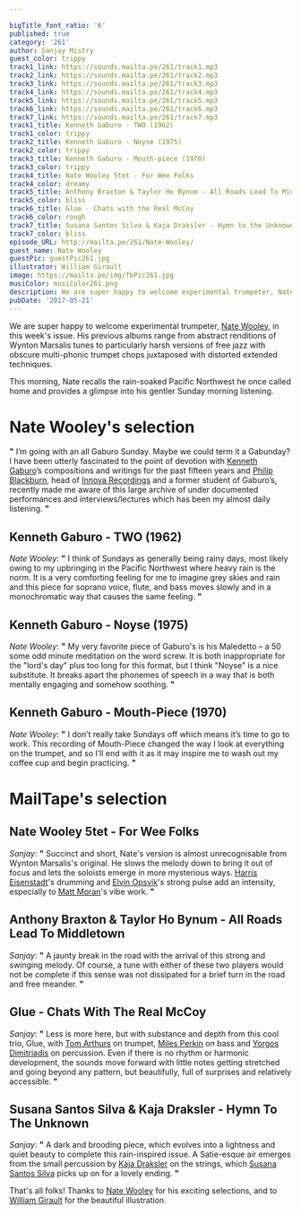 ```yaml
---

bigTitle_font_ratio: '6'
published: true
category: '261'
author: Sanjay Mistry
guest_color: trippy
track1_link: https://sounds.mailta.pe/261/track1.mp3
track2_link: https://sounds.mailta.pe/261/track2.mp3
track3_link: https://sounds.mailta.pe/261/track3.mp3
track4_link: https://sounds.mailta.pe/261/track4.mp3
track5_link: https://sounds.mailta.pe/261/track5.mp3
track6_link: https://sounds.mailta.pe/261/track6.mp3
track7_link: https://sounds.mailta.pe/261/track7.mp3
track1_title: Kenneth Gaburo - TWO (1962)
track1_color: trippy
track2_title: Kenneth Gaburo - Noyse (1975)
track2_color: trippy
track3_title: Kenneth Gaburo - Mouth-piece (1970)
track3_color: trippy
track4_title: Nate Wooley 5tet - For Wee Folks
track4_color: dreamy
track5_title: Anthony Braxton & Taylor Ho Bynum - All Roads Lead To Middletown
track5_color: bliss
track6_title: Glue - Chats with the Real McCoy
track6_color: rough
track7_title: Susana Santos Silva & Kaja Draksler - Hymn to the Unknown
track7_color: bliss
episode_URL: http://mailta.pe/261/Nate-Wooley/
guest_name: Nate Wooley
guestPic: guestPic261.jpg
illustrator: William Girault
image: https://mailta.pe/img/fbPic261.jpg
musiColor: musiColor261.png
description: We are super happy to welcome experimental trumpeter, Nate Wooley, in this week's issue. Nate recalls the rain-soaked Pacific Northwest he once called home and provides a glimpse into his gentler Sunday morning listening.
pubDate: '2017-05-21'
---
```

We are super happy to welcome experimental trumpeter, [Nate Wooley](http://natewooley.com/), in this week's issue. His previous albums range from abstract renditions of Wynton Marsalis tunes to particularly harsh versions of free jazz with obscure multi-phonic trumpet chops juxtaposed with distorted extended techniques.
<p>This morning, Nate recalls the rain-soaked Pacific Northwest he once called home and provides a glimpse into his gentler Sunday morning listening.

# Nate Wooley's selection

**"** I’m going with an all Gaburo Sunday. Maybe we could term it a Gabunday? I have been utterly fascinated to the point of devotion with [Kenneth Gaburo](https://en.wikipedia.org/wiki/Kenneth_Gaburo)’s compositions and writings for the past fifteen years and [Philip Blackburn](http://philipblackburn.com/), head of [Innova Recordings](https://www.innova.mu/) and a former student of Gaburo’s, recently made me aware of this large archive of under documented performances and interviews/lectures which has been my almost daily listening. **"** 

## Kenneth Gaburo - TWO (1962)
_Nate Wooley_: **"** I think of Sundays as generally being rainy days, most likely owing to my upbringing in the Pacific Northwest where heavy rain is the norm. It is a very comforting feeling for me to imagine grey skies and rain and this piece for soprano voice, flute, and bass moves slowly and in a monochromatic way that causes the same feeling. **"** 

## Kenneth Gaburo - Noyse (1975)
_Nate Wooley_: **"** My very favorite piece of Gaburo's is his Maledetto – a 50 some odd minute meditation on the word screw. It is both inappropriate for the "lord's day" plus too long for this format, but I think "Noyse" is a nice substitute. It breaks apart the phonemes of speech in a way that is both mentally engaging and somehow soothing. **"** 

## Kenneth Gaburo - Mouth-Piece (1970)
_Nate Wooley_: **"** I don’t really take Sundays off which means it’s time to go to work. This recording of Mouth-Piece changed the way I look at everything on the trumpet, and so I’ll end with it as it may inspire me to wash out my coffee cup and begin practicing. **"** 

# MailTape's selection

## Nate Wooley 5tet - For Wee Folks
_Sanjay_: **"** Succinct and short, Nate's version is almost unrecognisable from Wynton Marsalis's original. He slows the melody down to bring it out of focus and lets the soloists emerge in more mysterious ways. [Harris Eisenstadt](http://www.harriseisenstadt.com/)'s drumming and [Elvin Opsvik](http://eivindopsvik.com/)'s strong pulse add an intensity, especially to [Matt Moran](http://mattmoran.com/bio.html)'s vibe work. **"** 

## Anthony Braxton & Taylor Ho Bynum - All Roads Lead To Middletown
_Sanjay_: **"** A jaunty break in the road with the arrival of this strong and swinging melody. Of course, a tune with either of these two players would not be complete if this sense was not dissipated for a brief turn in the road and free meander. **"** 

## Glue - Chats With The Real McCoy
_Sanjay_: **"** Less is more here, but with substance and depth from this cool trio, Glue, with [Tom Arthurs](http://www.tomarthurs.co.uk/) on trumpet, [Miles Perkin](http://www.milesperkin.com/) on bass and [Yorgos Dimitriadis](https://yorgosdimitriadis.com/) on percussion. Even if there is no rhythm or harmonic development, the sounds move forward with little notes getting stretched and going beyond any pattern, but beautifully, full of surprises and relatively accessible. **"** 

## Susana Santos Silva & Kaja Draksler - Hymn To The Unknown
_Sanjay_: **"** A dark and brooding piece, which evolves into a lightness and quiet beauty to complete this rain-inspired issue. A Satie-esque air emerges from the small percussion by [Kaja Draksler](https://www.youtube.com/playlist?list=PL6Gpvgcu3X_MyVWaSeJLwMeFAV_ALhQj-) on the strings, which [Susana Santos Silva](https://susanasantossilva.com/) picks up on for a lovely ending. **"** 

That's all folks! Thanks to [Nate Wooley](http://natewooley.com/) for his exciting selections, and to [William Girault](http://williamgirault.com/) for the beautiful illustration.
